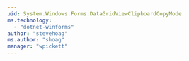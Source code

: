 ```yaml
---
uid: System.Windows.Forms.DataGridViewClipboardCopyMode
ms.technology: 
  - "dotnet-winforms"
author: "stevehoag"
ms.author: "shoag"
manager: "wpickett"
---
```

